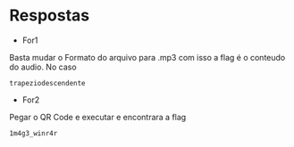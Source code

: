 # Respostas

- For1

Basta mudar o Formato do arquivo para .mp3
com isso a flag é o conteudo do audio. No caso

```trapeziodescendente```

- For2

Pegar o QR Code e executar e encontrara
a flag

```1m4g3_winr4r```
